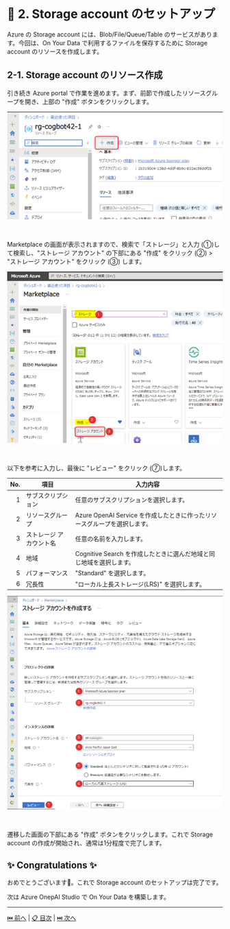 # 🧪 2. Storage account のセットアップ

Azure の Storage account には、Blob/File/Queue/Table のサービスがあります。今回は、On Your Data で利用するファイルを保存するために Storage account のリソースを作成します。

## 2-1. Storage account のリソース作成

引き続き Azure portal で作業を進めます。まず、前節で作成したリソースグループを開き、上部の "作成" ボタンをクリックします。

![image](./images/2-1-1.png)

<br>

Marketplace の画面が表示されますので、検索で「ストレージ」と入力 (①)して検索し、"ストレージ アカウント" の下部にある "作成" をクリック (②) > "ストレージ アカウント" をクリック (③) します。

![image](./images/2-1-2.png)

<br>

以下を参考に入力し、最後に "レビュー" をクリック (⑦)します。

No. | 項目 | 入力内容
---: | --- | ---
1 | サブスクリプション | 任意のサブスクリプションを選択します。
2 | リソースグループ | Azure OpenAI Service を作成したときに作ったリソースグループを選択します。
3 | ストレージ アカウント名 | 任意の名前を入力します。
4 | 地域 | Cognitive Search を作成したときに選んだ地域と同じ地域を選択します。
5 | パフォーマンス | "Standard" を選択します。
6 | 冗長性 | "ローカル上長ストレージ(LRS)" を選択します。

![image](./images/2-1-3.png)

<br>

遷移した画面の下部にある "作成" ボタンをクリックします。これで Storage account の作成が開始され、通常は1分程度で完了します。

## ✨ Congratulations ✨

おめでとうございます🎉。これで Storage account のセットアップは完了です。  

次は Azure OnepAI Studio で On Your Data を構築します。

---

[⏮️ 前へ](./setup-cognitive-search.md) | [📋 目次](../README.md) | [⏭️ 次へ](./setup-on-your-data.md)
